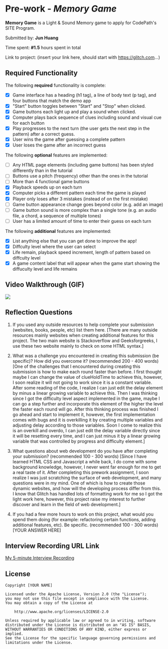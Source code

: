 # Pre-work - _Memory Game_

**Memory Game** is a Light & Sound Memory game to apply for CodePath's SITE Program.

Submitted by: **Jun Huang**

Time spent: **#1.5** hours spent in total

Link to project: (insert your link here, should start with https://glitch.com...)

## Required Functionality

The following **required** functionality is complete:

- [x] Game interface has a heading (h1 tag), a line of body text (p tag), and four buttons that match the demo app
- [x] "Start" button toggles between "Start" and "Stop" when clicked.
- [x] Game buttons each light up and play a sound when clicked.
- [x] Computer plays back sequence of clues including sound and visual cue for each button
- [x] Play progresses to the next turn (the user gets the next step in the pattern) after a correct guess.
- [x] User wins the game after guessing a complete pattern
- [x] User loses the game after an incorrect guess

The following **optional** features are implemented:

- [ ] Any HTML page elements (including game buttons) has been styled differently than in the tutorial
- [ ] Buttons use a pitch (frequency) other than the ones in the tutorial
- [ ] More than 4 functional game buttons
- [x] Playback speeds up on each turn
- [x] Computer picks a different pattern each time the game is played
- [x] Player only loses after 3 mistakes (instead of on the first mistake)
- [ ] Game button appearance change goes beyond color (e.g. add an image)
- [ ] Game button sound is more complex than a single tone (e.g. an audio file, a chord, a sequence of multiple tones)
- [ ] User has a limited amount of time to enter their guess on each turn

The following **additional** features are implemented:

- [x] List anything else that you can get done to improve the app!
- [x] Diffculty level where the user can select
- [x] Life remain, playback speed increment, length of pattern based on diffculty level
- [x] A game content label that will appear when the game start showing the 
      diffuculty level and life remains

## Video Walkthrough (GIF)

![](http://g.recordit.co/jF7BbDCSXL.gif)

## Reflection Questions

1. If you used any outside resources to help complete your submission (websites, books, people, etc) list them here.
   [There are many outside resources mainly websites when creating additional features for this project. The two main website is Stackoverflow and Geeksforgreeks,
    I use these two website mainly to check on some HTML syntax.]

2. What was a challenge you encountered in creating this submission (be specific)? How did you overcome it? (recommended 200 - 400 words)
   [One of the challenges that I encountered during creating this submission is how to make each round faster than before. I first thought maybe I can change the
    value of clueHoldTime to achieve this, however, I soon realize it will not going to work since it is a constant variable. After some reading of the code, I realize
    I can just edit the delay element by minus a linear growing variable to achieve this. Then I was thinking since I got the difficulty level aspect implemented
    in the game, maybe I can go a step further and incorporate this element of the higher the level the faster each round will go. After this thinking process was
    finished I go ahead and start to implement it, however, the first implementation comes with bugs and it is overkilling it by creating multiple variables and 
    adjusting delay according to those variables. Soon I come to realize this is an overkill and overdo, I can just edit the delay variable directly since it will be 
    resetting every time, and I can just minus it by a linear growing variable that was controlled by progress and difficulty element.]

3. What questions about web development do you have after completing your submission? (recommended 100 - 300 words)
   [Since I have learned HTML CSS and Javascript a while back, I do come with some background knowledge, however, I never went far enough for me to get a real taste 
   of it. After completing this prework assignment, I soon realize I was just scratching the surface of web development, and many questions were in my mind. One of 
   which is how to create those dynamic websites, and how will the developing process differ from this. I know that Glitch has handled lots of formatting work for me
   so I got the light work here, however, this project raise my interest to further discover and learn in the field of web development.]

4. If you had a few more hours to work on this project, what would you spend them doing (for example: refactoring certain functions, adding additional features, etc). Be specific. (recommended 100 - 300 words)
   [YOUR ANSWER HERE]

## Interview Recording URL Link

[My 5-minute Interview Recording](your-link-here)

## License

    Copyright [YOUR NAME]

    Licensed under the Apache License, Version 2.0 (the "License");
    you may not use this file except in compliance with the License.
    You may obtain a copy of the License at

        http://www.apache.org/licenses/LICENSE-2.0

    Unless required by applicable law or agreed to in writing, software
    distributed under the License is distributed on an "AS IS" BASIS,
    WITHOUT WARRANTIES OR CONDITIONS OF ANY KIND, either express or implied.
    See the License for the specific language governing permissions and
    limitations under the License.
